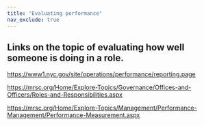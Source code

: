 ```yaml
---
title: "Evaluating performance"
nav_exclude: true
---
```

## Links on the topic of evaluating how well someone is doing in a role. 

https://www1.nyc.gov/site/operations/performance/reporting.page

https://mrsc.org/Home/Explore-Topics/Governance/Offices-and-Officers/Roles-and-Responsibilities.aspx

https://mrsc.org/Home/Explore-Topics/Management/Performance-Management/Performance-Measurement.aspx


